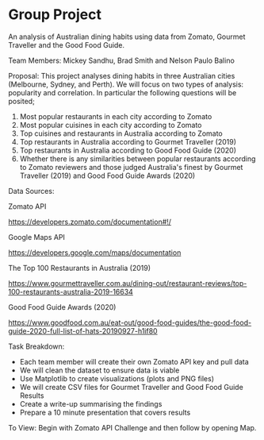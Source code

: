 # Group Project



An analysis of Australian dining habits using data from Zomato, Gourmet Traveller and the Good Food Guide.



Team Members: Mickey Sandhu, Brad Smith and Nelson Paulo Balino



Proposal: This project analyses dining habits in three Australian cities (Melbourne, Sydney, and Perth). We will focus on two types of analysis: popularity and correlation. In particular the following questions will be posited;

1. Most popular restaurants in each city according to Zomato
2. Most popular cuisines in each city according to Zomato
3. Top cuisines and restaurants in Australia according to Zomato
4. Top restaurants in Australia according to Gourmet Traveller (2019)
5. Top restaurants in Australia according to Good Food Guide (2020)
6. Whether there is any similarities between popular restaurants according to Zomato reviewers and those judged Australia's finest by Gourmet Traveller (2019) and Good Food Guide Awards (2020)



Data Sources:

Zomato API

https://developers.zomato.com/documentation#!/

Google Maps API

https://developers.google.com/maps/documentation

The Top 100 Restaurants in Australia (2019)

https://www.gourmettraveller.com.au/dining-out/restaurant-reviews/top-100-restaurants-australia-2019-16634

Good Food Guide Awards (2020)

https://www.goodfood.com.au/eat-out/good-food-guides/the-good-food-guide-2020-full-list-of-hats-20190927-h1if80




Task Breakdown:
- Each team member will create their own Zomato API key and pull data 
- We will clean the dataset to ensure data is viable
- Use Matplotlib to create visualizations (plots and PNG files)
- We will create CSV files for Gourmet Traveller and Good Food Guide Results
- Create a write-up summarising the findings
- Prepare a 10 minute presentation that covers results 

To View:
Begin with Zomato API Challenge and then follow by opening Map. 
